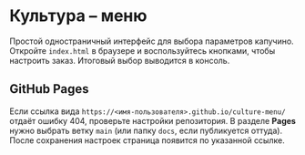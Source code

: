 # Культура – меню

Простой одностраничный интерфейс для выбора параметров капучино. Откройте `index.html` в браузере и воспользуйтесь кнопками, чтобы настроить заказ. Итоговый выбор выводится в консоль.

## GitHub Pages
Если ссылка вида `https://<имя-пользователя>.github.io/culture-menu/` отдаёт ошибку 404,
проверьте настройки репозитория. В разделе **Pages** нужно выбрать ветку `main`
(или папку `docs`, если публикуется оттуда). После сохранения настроек страница
появится по указанной ссылке.
